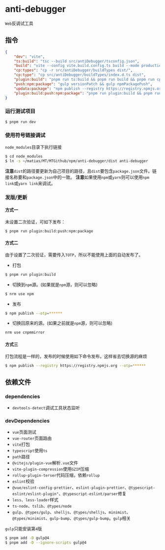 <!--
 * @Author: matiastang
 * @Date: 2024-07-15 14:13:28
 * @LastEditors: matiastang
 * @LastEditTime: 2024-07-16 14:47:58
 * @FilePath: /anti-debugger/DEV_README.md
 * @Description: DEV_README
-->
# anti-debugger

`Web`反调试工具

## 指令

```json
{
    "dev": "vite",
    "ts:build": "tsc --build src/antiDebugger/tsconfig.json",
    "build": "vite --config vite.build.config.ts build --mode production",
    "cp:types": "cp -r src/antiDebugger/buildTypes dist/",
    "cp:type": "cp src/antiDebugger/buildTypes/index.d.ts dist",
    "plugin:build": "pnpm run ts:build && pnpm run build && pnpm run cp:type",
    "push:npm:package": "gulp versionPatch && gulp npmPackagePush",
    "updata:package": "npm publish --registry https://registry.npmjs.org",
    "plugin:build:push:npm:package": "pnpm run plugin:build && pnpm run push:npm:package"
}
```

### 运行测试项目

```sh
$ pnpm run dev
```

### 使用符号链接调试

`node_modules`目录下执行链接
```sh
$ cd node_modules
$ ln -s ~/matias/MT/MTGithub/npm/anti-debugger/dist anti-debugger
```
**注意**`dist`的路径要更新为自己项目的路径，且`dist`要包含`package.json`文件。链接名称要和`package.json`中的一致。
**注意**如果使用`npm`或`yarn`则可以使用`npm link`或`yarn link`来调试。

### 发版/更新

#### 方式一

未设置二次验证，可如下发布：
```sh
$ pnpm run plugin:build:push:npm:package
```

#### 方式二

由于设置了二次验证，需要传入`TOTP`，所以不能使用上面的自动发布了。
* 打包
```sh
$ pnpm run plugin:build
```
* 切换到`npm`源。(如果就是`npm`源，则可以忽略)
```sh
$ nrm use npm
```
* 发布
```sh
$ npm publish --otp=******
```
* 切换回原来的源。(如果之前就是`npm`源，则可以忽略)
```sh
nrm use cnpmmirror
```

#### 方式三

打包流程是一样的，发布的时候使用如下命令发布，这样省去切换源的麻烦
```sh
$ npm publish --registry https://registry.npmjs.org --otp=******
```

## 依赖文件

### dependencies

* `devtools-detect`调试工具状态监听

### devDependencies

* `vue`页面测试
* `vue-router`页面路由
* `vite`打包
* `typescript`使用`ts`
* `path`路径
* `@vitejs/plugin-vue`解析`.vue`文件
* `vite-plugin-compression`使用`GZIP`压缩
* `rollup-plugin-terser`代码压缩，依赖`rollup`
* `eslint`校验
* `@vue/eslint-config-prettier`、`eslint-plugin-prettier`、`@typescript-eslint/eslint-plugin"`、`@typescript-eslint/parser`修复
* `less`、`less-loader`样式
* `ts-node`、`tslib`、`@types/node`
* `gulp`、`@types/gulp`、`shelljs`、`@types/shelljs`、`minimist`、`@types/minimist`、`gulp-bump`、`@types/gulp-bump`。`gulp`相关

`gulp`只能安装第`4`版
```sh
$ pnpm add -D gulp@4
$ pnpm add -D --ignore-scripts gulp@4
```